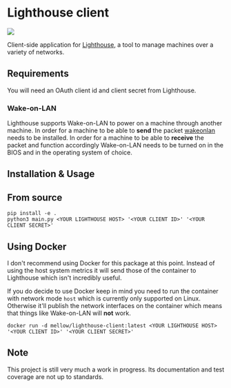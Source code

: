 # Lighthouse client
![](https://github.com/RobinSiep/lighthouse-client/workflows/Test%20%26%20Deploy/badge.svg)

Client-side application for [Lighthouse](https://github.com/RobinSiep/lighthouse-client), a tool to manage machines over a variety of networks.

## Requirements
You will need an OAuth client id and client secret from Lighthouse.

### Wake-on-LAN
Lighthouse supports Wake-on-LAN to power on a machine through another machine. In order for a machine to be able to **send** the packet [wakeonlan](https://launchpad.net/ubuntu/+source/wakeonlan) needs to be installed. In order for a machine to be able to **receive** the packet and function accordingly Wake-on-LAN needs to be turned on in the BIOS and in the operating system of choice.

## Installation & Usage

## From source
```
pip install -e .
python3 main.py <YOUR LIGHTHOUSE HOST> '<YOUR CLIENT ID>' '<YOUR CLIENT SECRET>'
```

## Using Docker
I don't recommend using Docker for this package at this point. Instead of using the host system metrics it will send those of the container to Lighthouse which isn't incredibly useful.

If you do decide to use Docker keep in mind you need to run the container with network mode `host` which is currently only supported on Linux. Otherwise it'll publish the network interfaces on the container which means that things like Wake-on-LAN will **not** work.

```
docker run -d mellow/lighthouse-client:latest <YOUR LIGHTHOUSE HOST> '<YOUR CLIENT ID>' '<YOUR CLIENT SECRET>'
```

## Note
This project is still very much a work in progress. Its documentation and test coverage are not up to standards.

